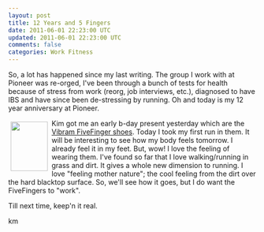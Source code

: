 ```yaml
---           
layout: post
title: 12 Years and 5 Fingers
date: 2011-06-01 22:23:00 UTC
updated: 2011-06-01 22:23:00 UTC
comments: false
categories: Work Fitness
---
```

So, a lot has happened since my last writing. The group I work with at Pioneer was re-orged, I've been through a bunch of tests for health because of stress from work (reorg, job interviews, etc.), diagnosed to have IBS and have since been de-stressing by running. Oh and today is my 12 year anniversary at Pioneer.

[<img style="padding: 5px;" src="http://farm6.static.flickr.com/5264/5782930404_31868a1f2e_t.jpg" alt="" width="75" height="100" align="left" />](http://www.flickr.com/photos/kevinminnis/5782930404/in/photostream) Kim got me an early b-day present yesterday which are the [Vibram FiveFinger shoes](http://www.vibramfivefingers.com/products/Five-Fingers-KSO-Mens.htm). Today I took my first run in them. It will be interesting to see how my body feels tomorrow. I already feel it in my feet. But, wow! I love the feeling of wearing them. I've found so far that I love walking/running in grass and dirt. It gives a whole new dimension to running. I love "feeling mother nature"; the cool feeling from the dirt over the hard blacktop surface. So, we'll see how it goes, but I do want the FiveFingers to "work".

 

Till next time, keep'n it real.

km
